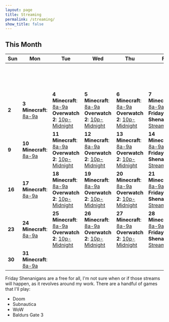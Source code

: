 ```yaml
---
layout: page
title: Streaming
permalink: /streaming/
show_title: false
---
```

## **This Month**

| Sun | Mon | Tue | Wed | Thu | Fri | Sat |
|-----|-----|-----|-----|-----|-----|-----|
|     |     |     |     |     |     | **1** <br> **Weekend Stream***: [Stream](https://www.twitch.tv/videos/2394918306) |
| **2** | **3** <br> **Minecraft**: [8a-9a](https://www.twitch.tv/videos/2396064580) | **4** <br> **Minecraft**: [8a-9a](https://www.twitch.tv/sysop71) <br> **Overwatch 2**: [10p-Midnight](https://www.twitch.tv/sysop71) | **5** <br> **Minecraft**: [8a-9a](https://www.twitch.tv/sysop71) <br> **Overwatch 2**: [10p-Midnight](https://www.twitch.tv/sysop71) | **6** <br> **Minecraft**: [8a-9a](https://www.twitch.tv/videos/2398585348) <br> **Overwatch 2**: [10p-Midnight](https://www.twitch.tv/sysop71) | **7** <br> **Minecraft**: [8a-9a](https://www.twitch.tv/videos/2399433105) <br> **Friday Shenanigans**: [Stream](https://www.twitch.tv/videos/2399480100) | **8** |
| **9** | **10** <br> **Minecraft**: [8a-9a](https://www.twitch.tv/sysop71) | **11** <br> **Minecraft**: [8a-9a](https://www.twitch.tv/videos/2402904101) <br> **Overwatch 2**: [10p-Midnight](https://www.twitch.tv/videos/2403540871) | **12** <br> **Minecraft**: [8a-9a](https://www.twitch.tv/videos/2403726706) <br> **Overwatch 2**: [10p-Midnight](https://www.twitch.tv/sysop71) | **13** <br> **Minecraft**: [8a-9a](https://www.twitch.tv/videos/2404562039) <br> **Overwatch 2**: [10p-Midnight](https://www.twitch.tv/sysop71) | **14** <br> **Minecraft**: [8a-9a](https://www.twitch.tv/sysop71) <br> **Friday Shenanigans**: [Stream](https://www.twitch.tv/sysop71) | **15** |
| **16** | **17** <br> **Minecraft**: [8a-9a](https://www.twitch.tv/sysop71) | **18** <br> **Minecraft**: [8a-9a](https://www.twitch.tv/sysop71) <br> **Overwatch 2**: [10p-Midnight](https://www.twitch.tv/sysop71) | **19** <br> **Minecraft**: [8a-9a](https://www.twitch.tv/sysop71) <br> **Overwatch 2**: [10p-Midnight](https://www.twitch.tv/sysop71) | **20** <br> **Minecraft**: [8a-9a](https://www.twitch.tv/sysop71) <br> **Overwatch 2**: [10p-Midnight](https://www.twitch.tv/sysop71) | **21** <br> **Minecraft**: [8a-9a](https://www.twitch.tv/sysop71) <br> **Friday Shenanigans**: [Stream](https://www.twitch.tv/sysop71) | **22** |
| **23** | **24** <br> **Minecraft**: [8a-9a](https://www.twitch.tv/sysop71) | **25** <br> **Minecraft**: [8a-9a](https://www.twitch.tv/sysop71) <br> **Overwatch 2**: [10p-Midnight](https://www.twitch.tv/sysop71) | **26** <br> **Minecraft**: [8a-9a](https://www.twitch.tv/sysop71) <br> **Overwatch 2**: [10p-Midnight](https://www.twitch.tv/sysop71) | **27** <br> **Minecraft**: [8a-9a](https://www.twitch.tv/sysop71) <br> **Overwatch 2**: [10p-Midnight](https://www.twitch.tv/sysop71) | **28** <br> **Minecraft**: [8a-9a](https://www.twitch.tv/sysop71) <br> **Friday Shenanigans**: [Stream](https://www.twitch.tv/sysop71) | **29** |
| **30** | **31** <br> **Minecraft**: [8a-9a](https://www.twitch.tv/sysop71) |     |     |     |     |     |

Friday Shenanigans are a free for all, I'm not sure when or if those streams will happen, as it revolves around my work. There are a handful of games that I'll play:

- Doom
- Subnautica
- WoW
- Baldurs Gate 3
